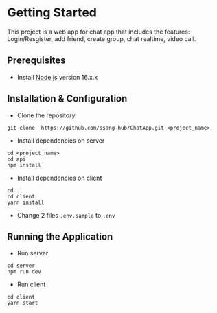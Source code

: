 # Getting Started

This project is a web app for chat app that includes the features: Login/Resgister, add friend, create group, chat realtime, video call.

## Prerequisites

- Install [Node.js](https://nodejs.org/en/) version 16.x.x

## Installation & Configuration

- Clone the repository

```
git clone  https://github.com/ssang-hub/ChatApp.git <project_name>
```

- Install dependencies on server

```
cd <project_name>
cd api
npm install
```

- Install dependencies on client

```
cd ..
cd client
yarn install
```

- Change 2  files `.env.sample` to `.env`

## Running the Application

- Run server

```
cd server
npm run dev
```

- Run client

```
cd client
yarn start
```
